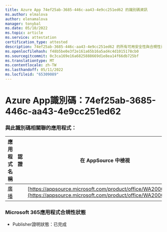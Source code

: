 ```yaml
---
title: Azure App 74ef25ab-3685-446c-aa43-4e9cc251ed62 的識別碼資訊
ms.author: elmalova
author: elenamalova
manager: tonybal
ms.date: 05/10/2022
ms.topic: article
ms.service: attestation
certification_type: attested
description: 74ef25ab-3685-446c-aa43-4e9cc251ed62 的所有可用安全性與合規性資訊。
ms.openlocfilehash: f48b5be0e3f2e161a65b16a5ad4c4d1015178cb0
ms.sourcegitcommit: 0c3ca169e16a6825888669d1e8ea14f66db725bf
ms.translationtype: MT
ms.contentlocale: zh-TW
ms.lasthandoff: 05/11/2022
ms.locfileid: "65309089"
---
```

# <a name="azure-app-id-74ef25ab-3685-446c-aa43-4e9cc251ed62"></a>Azure App識別碼：74ef25ab-3685-446c-aa43-4e9cc251ed62


### <a name="apps-associated-with-this-id"></a>與此識別碼相關聯的應用程式：
| **應用程式名稱** | **認證** | **在 AppSource 中檢視** |
|--------------|---------------|-----------------------|
| [廣播](../forward/WA200002697.md) |  | [https://appsource.microsoft.com/product/office/WA200002697](https://appsource.microsoft.com/product/office/WA200002697) |

### <a name="microsoft-365-app-compliance-status"></a>Microsoft 365應用程式合規性狀態
- Publisher證明狀態：已完成
